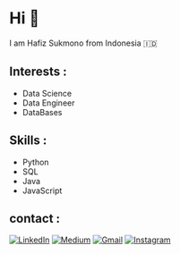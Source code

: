 # Hi 👋

I am Hafiz Sukmono from Indonesia :indonesia:

## Interests :

- Data Science
- Data Engineer
- DataBases 

## Skills :

- Python 
- SQL
- Java
- JavaScript

## contact :
<p>
<a href="https://www.linkedin.com/in/HafizSukmono" target="_blank"><img alt="LinkedIn" src="https://img.shields.io/badge/linkedin-%230077B5.svg?&style=for-the-badge&logo=linkedin&logoColor=white" /></a>  
  <a href="https://medium.com/@HafizSukmono" target="_blank"><img alt="Medium" src="https://img.shields.io/badge/medium-%2312100E.svg?&style=for-the-badge&logo=medium&logoColor=white" /></a> 
<a href="mailto:hafiz.sukmono@gmail.com" target="_blank"><img alt="Gmail" src="https://img.shields.io/badge/gmail-D14836?&style=for-the-badge&logo=gmail&logoColor=white"/></a>   
 <a href="https://www.instagram.com/hafizsukmono" target="_blank"><img alt="Instagram" src="https://img.shields.io/badge/instagram-%23E4405F.svg?&style=for-the-badge&logo=instagram&logoColor=white" /></a> 
<p/>
